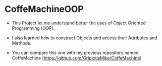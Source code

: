 # CoffeMachineOOP

- This Project let me understand better the uses of Object Oriented Programming (OOP).

- I also learned how to construct Objects and access their Attributes and Methods.

- You can compare this one with my previous repository named CoffeMachine (https://github.com/GripiotisMike/CoffeMachine)
